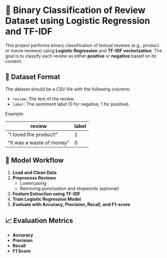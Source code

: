 # 🧠 Binary Classification of Review Dataset using Logistic Regression and TF-IDF

This project performs binary classification of textual reviews (e.g., product or movie reviews) using **Logistic Regression** and **TF-IDF vectorization**. The goal is to classify each review as either **positive** or **negative** based on its content.


## 🧾 Dataset Format

The dataset should be a CSV file with the following columns:
- `review`: The text of the review.
- `label`: The sentiment label (0 for negative, 1 for positive).

Example:

| review                    | label |
|---------------------------|-------|
| "I loved the product!"    | 1     |
| "It was a waste of money" | 0     |

## 🧪 Model Workflow

1. **Load and Clean Data**
2. **Preprocess Reviews**
   - Lowercasing
   - Removing punctuation and stopwords (optional)
3. **Feature Extraction using TF-IDF**
4. **Train Logistic Regression Model**
5. **Evaluate with Accuracy, Precision, Recall, and F1-score**

## 📈 Evaluation Metrics

- **Accuracy**
- **Precision**
- **Recall**
- **F1 Score**
  
